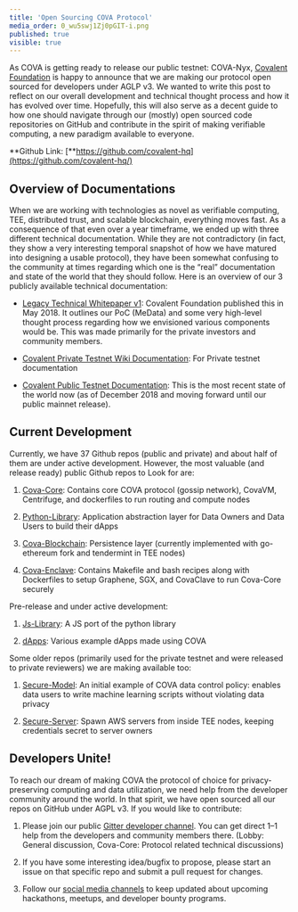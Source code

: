 ```yaml
---
title: 'Open Sourcing COVA Protocol'
media_order: 0_wu5swj1Zj0pGIT-i.png
published: true
visible: true
---
```


As COVA is getting ready to release our public testnet: COVA-Nyx, [Covalent Foundation](http://covalent.ai) is happy to announce that we are making our protocol open sourced for developers under AGLP v3. We wanted to write this post to reflect on our overall development and technical thought process and how it has evolved over time. Hopefully, this will also serve as a decent guide to how one should navigate through our (mostly) open sourced code repositories on GitHub and contribute in the spirit of making verifiable computing, a new paradigm available to everyone.

**Github Link: [**https://github.com/covalent-hq](https://github.com/covalent-hq/)

## Overview of Documentations

When we are working with technologies as novel as verifiable computing, TEE, distributed trust, and scalable blockchain, everything moves fast. As a consequence of that even over a year timeframe, we ended up with three different technical documentation. While they are not contradictory (in fact, they show a very interesting temporal snapshot of how we have matured into designing a usable protocol), they have been somewhat confusing to the community at times regarding which one is the “real” documentation and state of the world that they should follow. Here is an overview of our 3 publicly available technical documentation:

* [Legacy Technical Whitepaper v1](https://docsend.com/view/dvvb75n): Covalent Foundation published this in May 2018. It outlines our PoC (MeData) and some very high-level thought process regarding how we envisioned various components would be. This was made primarily for the private investors and community members.

* [Covalent Private Testnet Wiki Documentation](https://github.com/covalent-hq/wiki/wiki): For Private testnet documentation

* [Covalent Public Testnet Documentation](http://docs.covalent.ai/): This is the most recent state of the world now (as of December 2018 and moving forward until our public mainnet release).

## Current Development

Currently, we have 37 Github repos (public and private) and about half of them are under active development. However, the most valuable (and release ready) public Github repos to Look for are:

1. [Cova-Core](https://github.com/covalent-hq/cova-core): Contains core COVA protocol (gossip network), CovaVM, Centrifuge, and dockerfiles to run routing and compute nodes

1. [Python-Library](https://github.com/covalent-hq/cova-python-driver): Application abstraction layer for Data Owners and Data Users to build their dApps

1. [Cova-Blockchain](https://github.com/covalent-hq/cova-blockchain): Persistence layer (currently implemented with go-ethereum fork and tendermint in TEE nodes)

1. [Cova-Enclave](https://github.com/covalent-hq/cova-enclave): Contains Makefile and bash recipes along with Dockerfiles to setup Graphene, SGX, and CovaClave to run Cova-Core securely

Pre-release and under active development:

1. [Js-Library](https://docs.covalent.ai/overview/git-repo/cova-js-driver): A JS port of the python library

1. [dApps](https://github.com/covalent-hq/data-owner-dapp-dev): Various example dApps made using COVA

Some older repos (primarily used for the private testnet and were released to private reviewers) we are making available too:

1. [Secure-Model](https://github.com/covalent-hq/covalent-secure-models): An initial example of COVA data control policy: enables data users to write machine learning scripts without violating data privacy

1. [Secure-Server](https://github.com/covalent-hq/covalent-secure-server): Spawn AWS servers from inside TEE nodes, keeping credentials secret to server owners

## Developers Unite!

To reach our dream of making COVA the protocol of choice for privacy-preserving computing and data utilization, we need help from the developer community around the world. In that spirit, we have open sourced all our repos on GitHub under AGPL v3. If you would like to contribute:

1. Please join our public [Gitter developer channel](https://gitter.im/covalent-hq/). You can get direct 1–1 help from the developers and community members there. (Lobby: General discussion, Cova-Core: Protocol related technical discussions)

1. If you have some interesting idea/bugfix to propose, please start an issue on that specific repo and submit a pull request for changes.

1. Follow our [social media channels](https://covalent.ai/#contact) to keep updated about upcoming hackathons, meetups, and developer bounty programs.
